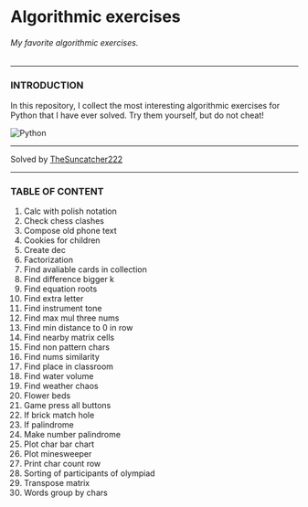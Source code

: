# __Algorithmic exercises__

###### My favorite algorithmic exercises.

___

### INTRODUCTION

In this repository, I collect the most interesting algorithmic exercises for Python that I have ever solved. Try them yourself, but do not cheat!

![Python](https://img.shields.io/badge/python-3670A0?style=for-the-badge&logo=python&logoColor=ffdd54)

___

Solved by [TheSuncatcher222]

[TheSuncatcher222]: <https://github.com/TheSuncatcher222>

___

### TABLE OF CONTENT

1. Calc with polish notation
2. Check chess clashes
3. Compose old phone text
4. Cookies for children
5. Create dec
6. Factorization
7. Find avaliable cards in collection
8. Find difference bigger k
9. Find equation roots
10. Find extra letter
11. Find instrument tone
12. Find max mul three nums
13. Find min distance to 0 in row
14. Find nearby matrix cells
15. Find non pattern chars
16. Find nums similarity
17. Find place in classroom
18. Find water volume
19. Find weather chaos
20. Flower beds
21. Game press all buttons
22. If brick match hole
23. If palindrome
24. Make number palindrome
25. Plot char bar chart
26. Plot minesweeper
27. Print char count row
28. Sorting of participants of olympiad
29. Transpose matrix
30. Words group by chars
